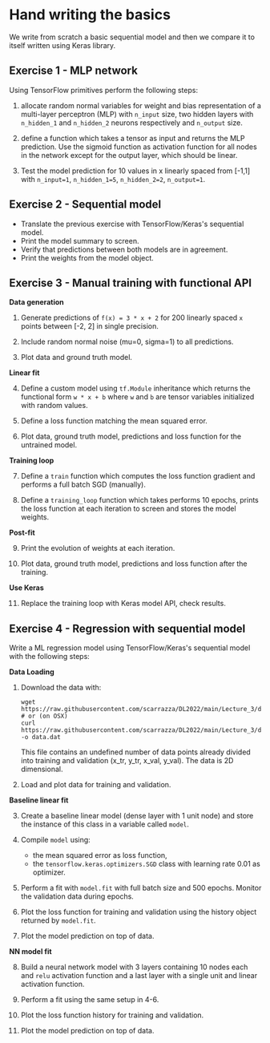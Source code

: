 # Hand writing the basics

We write from scratch a basic sequential model and then we compare it to itself written using Keras library. 

## Exercise 1 - MLP network

Using TensorFlow primitives perform the following steps:

1. allocate random normal variables for weight and bias representation of a
  multi-layer perceptron (MLP) with `n_input` size, two hidden layers with
  `n_hidden_1` and `n_hidden_2` neurons respectively and `n_output` size.

2. define a function which takes a tensor as input and returns the MLP
  prediction. Use the sigmoid function as activation function for all nodes in
  the network except for the output layer, which should be linear.

3. Test the model prediction for 10 values in x linearly spaced from [-1,1] with
  `n_input=1`, `n_hidden_1=5`, `n_hidden_2=2`, `n_output=1`.

## Exercise 2 - Sequential model

- Translate the previous exercise with TensorFlow/Keras's sequential model.
- Print the model summary to screen.
- Verify that predictions between both models are in agreement.
- Print the weights from the model object.

## Exercise 3 - Manual training with functional API

**Data generation**

1. Generate predictions of `f(x) = 3 * x + 2` for 200 linearly spaced `x` points
   between [-2, 2] in single precision.

2. Include random normal noise (mu=0, sigma=1) to all predictions.

3. Plot data and ground truth model.

**Linear fit**

4. Define a custom model using `tf.Module` inheritance which returns the
   functional form `w * x + b` where `w` and `b` are tensor variables
   initialized with random values.

5. Define a loss function matching the mean squared error.

6. Plot data, ground truth model, predictions and loss function for the
   untrained model.

**Training loop**

7. Define a `train` function which computes the loss function gradient and
   performs a full batch SGD (manually).

8. Define a `training_loop` function which takes performs 10 epochs, prints the
   loss function at each iteration to screen and stores the model weights.

**Post-fit**

9. Print the evolution of weights at each iteration.

10. Plot data, ground truth model, predictions and loss function after the training.

**Use Keras**

11. Replace the training loop with Keras model API, check results.

## Exercise 4 - Regression with sequential model

Write a ML regression model using TensorFlow/Keras's sequential model with the following steps:

**Data Loading**

1. Download the data with:
    ```
    wget https://raw.githubusercontent.com/scarrazza/DL2022/main/Lecture_3/data.dat
    # or (on OSX)
    curl https://raw.githubusercontent.com/scarrazza/DL2022/main/Lecture_3/data.dat -o data.dat
    ```
    This file contains an undefined number of data points already divided into training and validation (x_tr, y_tr, x_val, y_val). The data is 2D dimensional.

2. Load and plot data for training and validation.

**Baseline linear fit**

3. Create a baseline linear model (dense layer with 1 unit node) and store the instance of this class in a variable called `model`.

4. Compile `model` using:
    - the mean squared error as loss function,
    - the `tensorflow.keras.optimizers.SGD` class with learning rate 0.01 as optimizer.

5. Perform a fit with `model.fit` with full batch size and 500 epochs. Monitor the validation data during epochs.

6. Plot the loss function for training and validation using the history object returned by `model.fit`.

7. Plot the model prediction on top of data.

**NN model fit**

8. Build a neural network model with 3 layers containing 10 nodes each and `relu` activation function and a last layer with a single unit and linear activation function.

9. Perform a fit using the same setup in 4-6.

10. Plot the loss function history for training and validation.

11. Plot the model prediction on top of data.